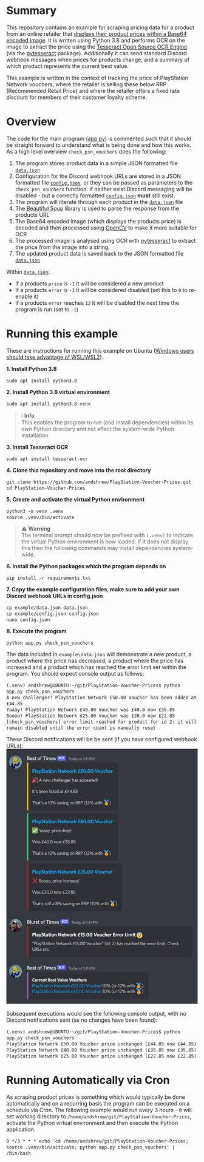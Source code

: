 # Summary

This repository contains an example for scraping pricing data for a product from an online retailer that [displays their product prices within a Base64 encoded image](https://andshrew.github.io/PlayStation-Voucher-Prices/psn-50-voucher.html). It is written using Python 3.8 and performs OCR on the image to extract the price using the [Tesseract Open Source OCR Engine](https://github.com/tesseract-ocr/tesseract) (via the [pytesseract](https://pypi.org/project/pytesseract/) package). Additionally it can send standard Discord webhook messages when prices for products change, and a summary of which product represents the current best value.

This example is written in the context of tracking the price of PlayStation Network vouchers, where the retailer is selling these below RRP (Recommended Retail Price) and where the retailer offers a fixed rate discount for members of their customer loyalty scheme.

# Overview

The code for the main program ([app.py](app.py)) is commented such that it should be straight forward to understand what is being done and how this works. As a high level overview `check_psn_vouchers` does the following:
1. The program stores product data in a simple JSON formatted file [`data.json`](example/data.json)
2. Configuration for the Discord webhook URLs are stored in a JSON formatted file [`config.json`](example/config.json), or they can be passed as parameters to the `check_psn_vouchers` function. If neither exist Discord messaging will be disabled - but a correctly formatted [`config.json`](example/config.json) **must** still exist.
3. The program will itterate through each product in the [`data.json`](example/data.json) file
4. The [Beautiful Soup](https://www.crummy.com/software/BeautifulSoup/bs4/doc/) library is used to parse the response from the products URL
5. The Base64 encoded image (which displays the products price) is decoded and then processed using [OpenCV](https://pypi.org/project/opencv-python-headless/) to make it more suitable for OCR
6. The processed image is analysed using OCR with [pytesseract](https://pypi.org/project/pytesseract/) to extract the price from the image into a string.
7. The updated product data is saved back to the JSON formatted file [`data.json`](example/data.json)

Within [`data.json`](example/data.json):
 * If a products `price` is `-1` it will be considered a new product
 * If a products `error` is `-1` it will be considered disabled (set this to `0` to re-enable it)
 * If a products `error` reaches `12` it will be disabled the next time the program is run (set to `-1`)


# Running this example

These are instructions for running this example on Ubuntu ([Windows users should take advantage of WSL/WSL2](https://docs.microsoft.com/en-us/windows/wsl/install)).

**1. Install Python 3.8**
```
sudo apt install python3.8
```

**2. Install Python 3.8 virtual environment**
```
sudo apt install python3.8-venv
```
> ℹ️ **Info** <br>This enables the program to run (and install dependencies) within its own Python directory and not affect the system-wide Python installation

**3. Install Tesseract OCR**
```
sudo apt install tesseract-ocr
```

**4. Clone this repository and move into the root directory**
```
git clone https://github.com/andshrew/PlayStation-Voucher-Prices.git
cd PlayStation-Voucher-Prices
```

**5. Create and activate the virtual Python environment**
```
python3 -m venv .venv
source .venv/bin/activate
```
> ⚠️ **Warning** <br>The terminal prompt should now be prefixed with `(.venv)` to indicate the virtual Python environment is now loaded. If it does not display this then the following commands may install dependencies system-wide.

**6. Install the Python packages which the program depends on**
```
pip install -r requirements.txt
```

**7. Copy the example configuration files, make sure to add your own Discord webhook URLs in config.json**
```
cp example/data.json data.json
cp example/config.json config.json
nano config.json
```

**8. Execute the program**
```
python app.py check_psn_vouchers
```

The data included in `example\data.json` will demonstrate a new product, a product where the price has decreased, a product where the price has increased and a product which has reached the error limit set within the program. You should expect console output as follows:
```
(.venv) andshrew@UBUNTU:~/git/PlayStation-Voucher-Prices$ python app.py check_psn_vouchers
A new challenger! PlayStation Network £50.00 Voucher has been added at £44.85
Yaaay! PlayStation Network £40.00 Voucher was £40.0 now £35.85
Boooo! PlayStation Network £25.00 Voucher was £20.0 now £22.85
[check_psn_vouchers] error limit reached for product for id 2: it will remain disabled until the error count is manually reset
```

These Discord notifications will be be sent (if you have configured webhook URLs):
![Discord notifications example](docs/images/Readme-Discord-Example.png)

Subsequent executions would see the following console output, with no Discord notifications sent (as no changes have been found):
```
(.venv) andshrew@UBUNTU:~/git/PlayStation-Voucher-Prices$ python app.py check_psn_vouchers
PlayStation Network £50.00 Voucher price unchanged (£44.85 now £44.85)
PlayStation Network £40.00 Voucher price unchanged (£35.85 now £35.85)
PlayStation Network £25.00 Voucher price unchanged (£22.85 now £22.85)
```

# Running Automatically via Cron

As scraping product prices is something which would typically be done automatically and on a recurring basis the program can be executed on a schedule via Cron. The following example would run every 3 hours - it will set working directory to `/home/andshrew/git/PlayStation-Voucher-Prices`, activate the Python virtual environment and then execute the Python application.

```
0 */3 * * * echo 'cd /home/andshrew/git/PlayStation-Voucher-Prices; source .venv/bin/activate; python app.py check_psn_vouchers' | /bin/bash
```
